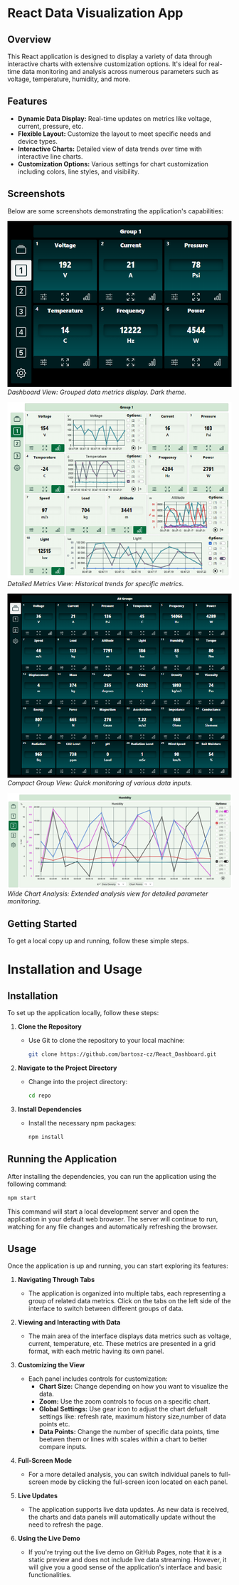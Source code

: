 # React Data Visualization App

## Overview
This React application is designed to display a variety of data through interactive charts with extensive customization options. It's ideal for real-time data monitoring and analysis across numerous parameters such as voltage, temperature, humidity, and more.

## Features
- **Dynamic Data Display:** Real-time updates on metrics like voltage, current, pressure, etc.
- **Flexible Layout:** Customize the layout to meet specific needs and device types.
- **Interactive Charts:** Detailed view of data trends over time with interactive line charts.
- **Customization Options:** Various settings for chart customization including colors, line styles, and visibility.

## Screenshots
Below are some screenshots demonstrating the application's capabilities:

![Dashboard View](./screenshots/View1.png)  
*Dashboard View: Grouped data metrics display. Dark theme.*

![Detailed Metrics View](./screenshots/View4.png)  
*Detailed Metrics View: Historical trends for specific metrics.*

![Compact Group View](./screenshots/View2.png)  
*Compact Group View: Quick monitoring of various data inputs.*

![Wide Chart Analysis](./screenshots/View6.png)  
*Wide Chart Analysis: Extended analysis view for detailed parameter monitoring.*

## Getting Started
To get a local copy up and running, follow these simple steps.

# Installation and Usage

## Installation
To set up the application locally, follow these steps:

1. **Clone the Repository**
   - Use Git to clone the repository to your local machine:
     ```sh
     git clone https://github.com/bartosz-cz/React_Dashboard.git
     ```

2. **Navigate to the Project Directory**
   - Change into the project directory:
     ```sh
     cd repo
     ```

3. **Install Dependencies**
   - Install the necessary npm packages:
     ```sh
     npm install
     ```

## Running the Application
After installing the dependencies, you can run the application using the following command:

```sh
npm start
```
This command will start a local development server and open the application in your default web browser. The server will continue to run, watching for any file changes and automatically refreshing the browser.

## Usage

Once the application is up and running, you can start exploring its features:

1. **Navigating Through Tabs**
   - The application is organized into multiple tabs, each representing a group of related data metrics. Click on the tabs on the left side of the interface to switch between different groups of data.

2. **Viewing and Interacting with Data**
   - The main area of the interface displays data metrics such as voltage, current, temperature, etc. These metrics are presented in a grid format, with each metric having its own panel.

3. **Customizing the View**
   - Each panel includes controls for customization:
     - **Chart Size:** Change depending on how you want to visualize the data.
     - **Zoom:** Use the zoom controls to focus on a specific chart.
     - **Global Settings:** Use gear icon to adjust the chart defualt settings like: refresh rate, maximum history size,number of data points etc.
     - **Data Points:** Change the number of specific data points, time beetwen them or lines with scales within a chart to better compare inputs.

4. **Full-Screen Mode**
   - For a more detailed analysis, you can switch individual panels to full-screen mode by clicking the full-screen icon located on each panel.

5. **Live Updates**
   - The application supports live data updates. As new data is received, the charts and data panels will automatically update without the need to refresh the page.

6. **Using the Live Demo**
   - If you're trying out the live demo on GitHub Pages, note that it is a static preview and does not include live data streaming. However, it will give you a good sense of the application's interface and basic functionalities.
